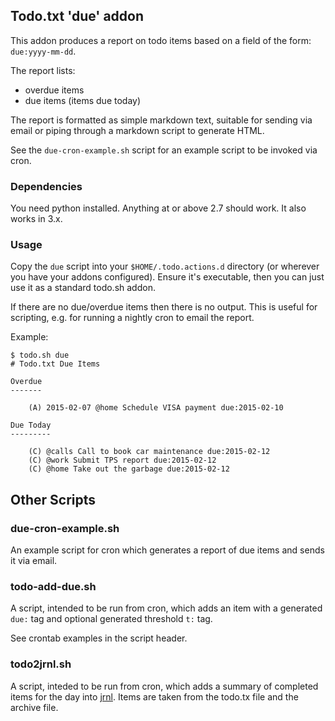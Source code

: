 Todo.txt 'due' addon
--------------------

This addon produces a report on todo items based on a field of the form: `due:yyyy-mm-dd`.

The report lists:

* overdue items
* due items (items due today)

The report is formatted as simple markdown text, suitable for sending via email or piping through a markdown script to generate HTML.

See the `due-cron-example.sh` script for an example script to be invoked via cron.


### Dependencies

You need python installed. Anything at or above 2.7 should work. It also works in 3.x.


### Usage

Copy the `due` script into your `$HOME/.todo.actions.d` directory (or wherever you have your addons configured). Ensure it's executable, then you can just use it as a standard todo.sh addon.

If there are no due/overdue items then there is no output. This is useful for scripting, e.g. for running a nightly cron to email the report.

Example:

    $ todo.sh due
    # Todo.txt Due Items
    
    Overdue
    -------
    
        (A) 2015-02-07 @home Schedule VISA payment due:2015-02-10
    
    Due Today
    ---------
    
        (C) @calls Call to book car maintenance due:2015-02-12
        (C) @work Submit TPS report due:2015-02-12
        (C) @home Take out the garbage due:2015-02-12


Other Scripts
-------------

### due-cron-example.sh

An example script for cron which generates a report of due items and sends it
via email.


### todo-add-due.sh

A script, intended to be run from cron, which adds an item with a generated
`due:` tag and optional generated  threshold `t:` tag. 

See crontab examples in the script header.


### todo2jrnl.sh

A script, inteded to be run from cron, which adds a summary of completed items
for the day into [jrnl][1]. Items are taken from the todo.tx file and the
archive file.

[1]: https://maebert.github.io/jrnl/

